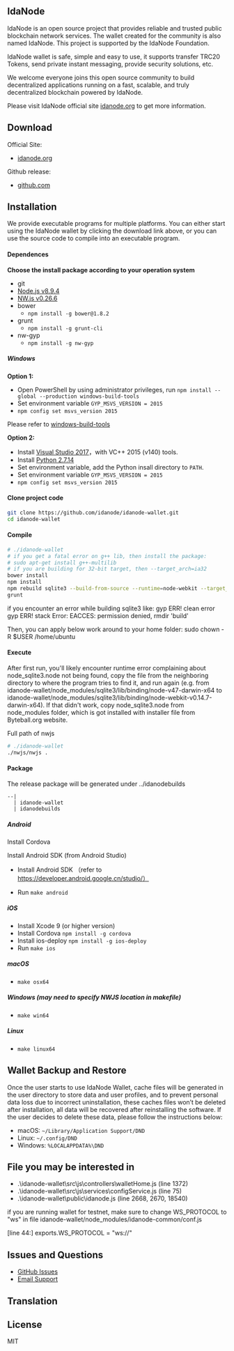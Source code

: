 ## IdaNode

IdaNode is an open source project that provides reliable and trusted public blockchain network services. The wallet created for the community is also named IdaNode. This project is supported by the IdaNode Foundation.

IdaNode wallet is safe, simple and easy to use, it supports transfer TRC20 Tokens, send private instant messaging, provide security solutions, etc.

We welcome everyone joins this open source community to build decentralized applications running on a fast, scalable, and truly decentralized blockchain powered by IdaNode.

Please visit IdaNode official site [idanode.org](https://idanode.org/) to get more information.

## Download

Official Site:
- [idanode.org](https://idanode.org/application.html)

Github release:
- [github.com](https://github.com/idanode/idanode-wallet/releases)


## Installation

We provide executable programs for multiple platforms. You can either start using the IdaNode wallet by clicking the download link above, or you can use the source code to compile into an executable program.

#### Dependences

**Choose the install package according to your operation system**

- git
- [Node.js v8.9.4](https://nodejs.org/dist/v8.9.4/)
- [NW.js v0.26.6](https://dl.nwjs.io/v0.26.6)
- bower
    - `npm install -g bower@1.8.2`
- grunt
    - `npm install -g grunt-cli`
- nw-gyp
    - `npm install -g nw-gyp`


##### Windows

**Option 1:**

- Open PowerShell by using administrator privileges, run `npm install --global --production windows-build-tools`
- Set environment variable `GYP_MSVS_VERSION = 2015`
- `npm config set msvs_version 2015`

Please refer to [windows-build-tools](https://github.com/felixrieseberg/windows-build-tools)


**Option 2:**

- Install [Visual Studio 2017](https://visualstudio.microsoft.com/zh-hans/thank-you-downloading-visual-studio/?sku=Community&rel=15)，with VC++ 2015 (v140) tools.
- Install [Python 2.7.14](https://www.python.org/downloads/release/python-2714/)
- Set environment variable, add the Python insall directory to `PATH`.
- Set environment variable `GYP_MSVS_VERSION = 2015`
- `npm config set msvs_version 2015`


#### Clone project code

```sh
git clone https://github.com/idanode/idanode-wallet.git
cd idanode-wallet
```

#### Compile

```sh
# ./idanode-wallet
# if you get a fatal error on g++ lib, then install the package:
# sudo apt-get install g++-multilib
# if you are building for 32-bit target, then --target_arch=ia32
bower install
npm install
npm rebuild sqlite3 --build-from-source --runtime=node-webkit --target_arch=x64 --target=0.26.6
grunt
```

if you encounter an error while building sqlite3 like:
gyp ERR! clean error
gyp ERR! stack Error: EACCES: permission denied, rmdir 'build'

Then, you can apply below work around to your home folder:
sudo chown -R $USER /home/ubuntu

#### Execute
After first run, you'll likely encounter runtime error complaining about node_sqlite3.node not being found, copy the file from the neighboring directory to where the program tries to find it, and run again (e.g. from idanode-wallet/node_modules/sqlite3/lib/binding/node-v47-darwin-x64 to idanode-wallet/node_modules/sqlite3/lib/binding/node-webkit-v0.14.7-darwin-x64). If that didn't work, copy node_sqlite3.node from node_modules folder, which is got installed with installer file from Byteball.org website.

Full path of nwjs
```sh
# ./idanode-wallet
./nwjs/nwjs .
```

#### Package

The release package will be generated under ../idanodebuilds

```
--|
  | idanode-wallet
  | idanodebuilds
```

##### Android
Install Cordova

Install Android SDK (from Android Studio)

- Install Android SDK （refer to https://developer.android.google.cn/studio/）

- Run `make android`

##### iOS

- Install Xcode 9 (or higher version)
- Install Cordova `npm install -g cordova`
- Install ios-deploy `npm install -g ios-deploy`
- Run `make ios`


##### macOS

- `make osx64`

##### Windows (may need to specify NWJS location in makefile)

- `make win64`

##### Linux

- `make linux64`


## Wallet Backup and Restore

Once the user starts to use IdaNode Wallet, cache files will be generated in the user directory to store data and user profiles, and to prevent personal data loss due to incorrect uninstallation, these caches files won’t be deleted after installation, all data will be recovered after reinstalling the software. If the user decides to delete these data, please follow the instructions below:

* macOS: `~/Library/Application Support/DND`
* Linux: `~/.config/DND`
* Windows: `%LOCALAPPDATA%\DND`

## File you may be interested in

* .\idanode-wallet\src\js\controllers\walletHome.js (line 1372)
* .\idanode-wallet\src\js\services\configService.js (line 75)
* .\idanode-wallet\public\idanode.js (line 2668, 2670, 18540)

if you are running wallet for testnet, make sure to change WS_PROTOCOL to "ws" in file idanode-wallet/node_modules/idanode-common/conf.js

[line 44:] exports.WS_PROTOCOL = "ws://"

## Issues and Questions

* [GitHub Issues](https://github.com/idanode/idanode-wallet/issues)
* [Email Support](mailto:foundation@idanode.org)

## Translation

## License

MIT

